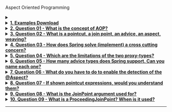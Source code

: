 Aspect Oriented Programming
>
 <details>
   <summary><b><u> 
</u></b></summary>

--------------
</details>
 <details>
   <summary><b><u> 1. Examples Download
</u></b></summary>

--------------
</details>
 <details>
   <summary><b><u> 2. Question 01 - What is the concept of AOP?
</u></b></summary>

--------------
</details>
 <details>
   <summary><b><u> 3. Question 02 - What is a pointcut, a join point, an advice, an aspect, weaving?
</u></b></summary>

--------------
</details>
 <details>
   <summary><b><u> 4. Question 03 - How does Spring solve (implement) a cross cutting concern?
</u></b></summary>

--------------
</details>
 <details>
   <summary><b><u> 5. Question 04 - Which are the limitations of the two proxy-types?
</u></b></summary>

--------------
</details>
 <details>
   <summary><b><u> 6. Question 05 - How many advice types does Spring support. Can you name each one?
</u></b></summary>

--------------
</details>
 <details>
   <summary><b><u> 7. Question 06 - What do you have to do to enable the detection of the @Aspect?
</u></b></summary>

--------------
</details>
 <details>
   <summary><b><u> 8. Question 07 - If shown pointcut expressions, would you understand them?
</u></b></summary>

--------------
</details>
 <details>
   <summary><b><u> 9. Question 08 - What is the JoinPoint argument used for?
</u></b></summary>

--------------
</details>
 <details>
   <summary><b><u> 10. Question 09 - What is a ProceedingJoinPoint? When is it used?

   
--------------
</details>
